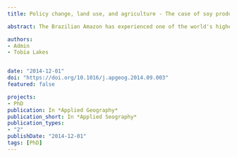 ```yaml
---
title: Policy change, land use, and agriculture - The case of soy production and cattle ranching in Brazil, 2001–2012

abstract: The Brazilian Amazon has experienced one of the world's highest deforestation rates in the last decades. Cattle ranching and soy expansion constitute the major drivers of deforestation, both through direct conversion and indirectly by land use displacement. However, deforestation rates decreased significantly after the implementation of the action plan to prevent and control deforestation in 2004. The aim of this study is to quantify the contribution of cattle and soy production with deforestation before and after the implementation of the action plan in the two states Mato Grosso and Pará along the BR-163. Specifically, we aim to empirically test for land use displacement processes from soy expansion in Mato Grosso to the deforestation frontier between 2001 and 2012. First, we calculated the relationships between deforestation rate and the change in cattle head and planted soy area respectively for the BR-163 region. Second, we estimated different panel regression models to test the association between processes of land use displacement. Our results indicate a close linkage between cattle ranching and deforestation along the BR-163 between 2001 and 2004. Soy expansion in Mato Grosso was significantly associated with deforestation during this period. However, these relations have diminished after the implementation of the action plan to control and prevent deforestation. With the decrease in deforestation rates in 2005, cattle ranching and deforestation were not directly linked, nor was soy expansion in Mato Grosso and deforestation at the forest frontier. Our analysis hence suggests that there was a close coupling of processes and spatial displacement until 2004 and a decoupling has taken place following the political interventions. These findings improve the understanding of land use displacement processes in Brazil and the methods offer potential for exploring similar processes in different regions of the world.

authors:
- Admin
- Tobia Lakes


date: "2014-12-01"
doi: "https://doi.org/10.1016/j.apgeog.2014.09.003"
featured: false

projects:
- PhD
publication: In *Applied Geography*
publication_short: In *Applied Seography*
publication_types:
- "2"
publishDate: "2014-12-01"
tags: [PhD]
---
```

